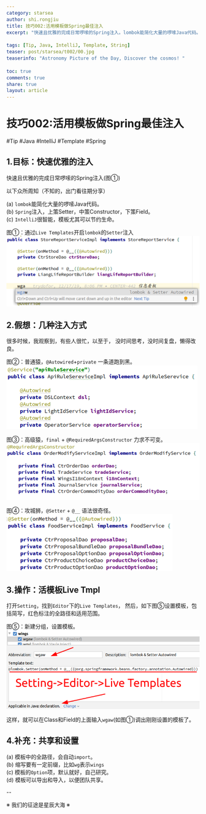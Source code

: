 ```yaml
---
category: starsea
author: shi.rongjiu
title: 技巧002:活用模板做Spring最佳注入
excerpt: "快速且优雅的完成日常啰嗦的Spring注入。lombok能简化大量的啰嗦Java代码。Spring注入，上策Setter，中策Constructor，下策Field。"

tags: [Tip, Java, IntelliJ, Template, String]
teaser: post/starsea/t002/00.jpg
teaserinfo: "Astronomy Picture of the Day, Discover the cosmos! "

toc: true
comments: true
share: true
layout: article
---
```


# 技巧002:活用模板做Spring最佳注入

#Tip #Java #IntelliJ #Template #Spring

## 1.目标：快速优雅的注入

快速且优雅的完成日常啰嗦的Spring注入(图①)

以下众所周知（不知的，出门看往期分享）

(a) `lombok`能简化大量的啰嗦Java代码。  
(b) `Spring`注入，上策Setter，中策Constructor，下策Field。  
(c) `IntelliJ`很智能，模板尤其可以节约生命。  


图①：通过`Live Templates`开启`lombok`的`Setter`注入
<img src="/images/post/starsea/t002/01.png">

## 2.假想：几种注入方式

很多时候，我观察到，有些人很忙，以至于，
没时间思考，没时间复盘，懒得改良。

图②：普通猿，`@Autowired`+`private` 一条道跑到黑。
<img src="/images/post/starsea/t002/02.png">

图③：高级猿，`final` + `@RequiredArgsConstructor` 力求不可变。
<img src="/images/post/starsea/t002/03.png">

图④：攻城狮，`@Setter` + `@__` 语法很奇怪。
<img src="/images/post/starsea/t002/04.png">


## 3.操作：活模板Live Tmpl

打开`Setting`，找到`Editor`下的`Live Templates`，
然后，如下图⑤设置模板，包括简写，红色标注的全路径和适用范围。

图⑤：新建分组，设置模板。
<img src="/images/post/starsea/t002/05.png">

这样，就可以在Class和Field的上面输入`wgaw`(如图①)调出刚刚设置的模板了。

## 4.补充：共享和设置

(a) 模板中的全路径，会自动`import`。  
(b) 缩写要有一定前缀，比如`wg`表示`wings`  
(c) 模板的`Option`项，默认就好，自己研究。  
(d) 模板可以导出和导入，以便团队共享。  

--

※ 我们的征途是星辰大海 ※
